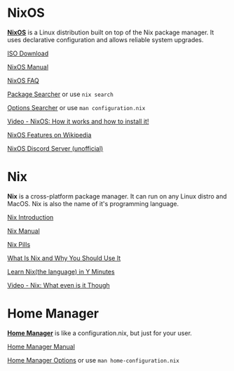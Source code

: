 # NixOS

**[NixOS](https://nixos.org)** is a Linux distribution built on top of the Nix package manager. It uses declarative configuration and allows reliable system upgrades.

[ISO Download](https://nixos.org/download.html)

[NixOS Manual](https://nixos.org/manual/nixos/stable/)

[NixOS FAQ](https://nixos.wiki/wiki/FAQ)

[Package Searcher](https://search.nixos.org/packages) or use `nix search`

[Options Searcher](https://search.nixos.org/options) or use `man configuration.nix`

[Video - NixOS: How it works and how to install it!](https://www.youtube.com/watch?v=oPymb2-IXbg)

[NixOS Features on Wikipedia](https://en.wikipedia.org/wiki/NixOS#Features)

[NixOS Discord Server (unofficial)](https://discord.com/invite/RbvHtGa)

# Nix

**Nix** is a cross-platform package manager. It can run on any Linux distro and MacOS. Nix is also the name of it's programming language.

[Nix Introduction](https://nixos.org/manual/nix/unstable/introduction.html)

[Nix Manual](https://nixos.org/manual/nix/stable/)

[Nix Pills](https://nixos.org/guides/nix-pills/)

[What Is Nix and Why You Should Use It](https://serokell.io/blog/what-is-nix)

[Learn Nix(the language) in Y Minutes](https://learnxinyminutes.com/docs/nix/)

[Video - Nix: What even is it Though](https://www.youtube.com/watch?v=6iVXaqUfHi4)

# Home Manager

**[Home Manager](https://github.com/nix-community/home-manager)** is like a configuration.nix, but just for your user.

[Home Manager Manual](https://nix-community.github.io/home-manager/)

[Home Manager Options](https://nix-community.github.io/home-manager/options.html) or use `man home-configuration.nix`


